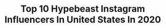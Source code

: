 ---
title: Top 10 Hypebeast Instagram Influencers In United States In 2020
description: >-
  Find top hypebeast Instagram influencers in United States in 2020. Most popular hashtags: #hypebeast #kenyanmemes #gainwithwestandmugweru.
platform: Instagram
hits: 899
text_top: See the top-rated Instagram profiles on inBeat.
text_bottom: Our database aggregates 899 Instagram influencers like this in United States for you to collaborate.
profiles:
  - username: "baderalsafar"
    fullname: >-
      Bader Al Safar
    bio: >-
      “Hypebeast” Business inquiries: 📧 info.baderalsafar@gmail.com 🎵TikTok: baderalsafar (1.4M+) 👻Snapchat: baderalsafar
    location: "United States"
    followers: 270107
    engagement: 1283
    commentsToLikes: 0.076675
    id: ck8sx8b4vghr00j78djevba70
    verified: false
    hashtags: "#blacklivesmatter, #mnmldenim, #stadiumgoodspartner, #mnml"
  - username: "white.niccur_"
    fullname: >-
      👑 WHITYYY 👑
    bio: >-
      bRANd MARKETER PRODUCT PROMOTION STREETWEAR HYPEBEAST PHOTOGRAPHY LOVER
    location: "United States"
    followers: 37942
    engagement: 928
    commentsToLikes: 0.092748
    id: ckaov8bmq3he90i786j5delc0
    verified: false
    hashtags: "#takip, #chuvadeseguidores, #publicity254, #igerskenya"
  - username: "armenkeleshian"
    fullname: >-
      ARMEN 📸
    bio: >-
      Complex Top 30 Music Photographer Published in: The New York Times | Rolling Stone | Billboard | GQ | Complex | Highsnobiety | Hypebeast | Revolt..
    location: "United States"
    followers: 34654
    engagement: 661
    commentsToLikes: 0.025882
    id: ck14kg59ppcxj0i19spamfby8
    verified: false
    hashtags: "#blackouttuesday, #justiceforgeorgefloyd, #artsakhstrong, #systemofadownforever"
  - username: "bukunmigrace"
    fullname: >-
      B U K U N M I
    bio: >-
      🕊Photographer | Stylist | ArtDir.🕊 Clients Incld -> Amex | Complex | Finishline | Highsnobiety | Hypebeast | Instagram | Maserati | Nike | Vogue etc.🕊
    location: "United States"
    followers: 69470
    engagement: 191
    commentsToLikes: 0.079991
    id: ck5bznzrhris40i114nqueagf
    verified: true
    hashtags: "#fashion, #streetwear, #bukuphoto, #photography"
  - username: "lookinspecta"
    fullname: >-
      Andy💎👑
    bio: >-
      Let your inspiration be inspired by my style 🌹 Beast mode🍁💯 Designer @hypebeast_essentialss 🇰🇪
    location: "United States"
    followers: 5854
    engagement: 303
    commentsToLikes: 0.032350
    id: ckf5vtf38pue70j2370hllm65
    verified: false
    hashtags: "#minimalmovement, #mydailystreet, #gucci, #gainwithspikes"
  - username: "testarossadreams"
    fullname: >-
      Tyler Busher
    bio: >-
      @thebinarygroup “Struggling between a Hypebeast and a High Priest..."
    location: "United States"
    followers: 8698
    engagement: 859
    commentsToLikes: 0.044005
    id: ck55p8fz5a10n0i119qii9mbl
    verified: false
    hashtags: ""
  - username: "wetvisuals_"
    fullname: >-
      Wet Visuals
    bio: >-
      ☔️ Official #WetVisuals IG 🌎 Worldwide 🖥Featured on : BET JAMS • WSHH • Hypebeast • No Jumper ☎️Booking : 424-220-8856
    location: "United States"
    followers: 37694
    engagement: 308
    commentsToLikes: 0.306277
    id: ck5ciu1abtdcl0i11bz0bp3em
    verified: false
    hashtags: "#filmproduction, #atlanta, #blueface, #directorofphotography"
  - username: "erniepunk"
    fullname: >-
      Ernie Beckmann
    bio: >-
      True Originals book Contributor Overkillblog.com Translator Qu0te's Archive @dunk.bar Hypebeast calls me a "Historian on sneaker culture"
    location: "United States"
    followers: 2831
    engagement: 911
    commentsToLikes: 0.084238
    id: ckf5ltvhcqzz50j23wiajncr7
    verified: false
    hashtags: "#therealblacklist, #theshoegame, #turnschuh38, #latestpickup"
  - username: "efdot"
    fullname: >-
      EFDOT (Eric Friedensohn)
    bio: >-
      👁 Murals + Art for Optimists 🗽 NYC 🖌 New community account! @muralists 🤝 Clients: Topps, Hypebeast, Madewell, WeWork 👇 Art, Prints & Cards available
    location: "United States"
    followers: 33295
    engagement: 217
    commentsToLikes: 0.033451
    id: ck5cjzkkpvtd90i11082vyjt1
    verified: false
    hashtags: "#streetart, #muralist, #abstractart, #nolanryan"
  - username: "byflore"
    fullname: >-
      Christopher Florentino "Flore"
    bio: >-
      New York Artist/Designer featured in Hypebeast & WWD & Dwell. Abstract expressionist & Urban Cubist. For More Info PRESS LINK ⬇️
    location: "United States"
    followers: 36589
    engagement: 93
    commentsToLikes: 0.019507
    id: ck5c8gqq89g4q0i11uxpe40a5
    verified: false
    hashtags: "#nyc, #hypebeast, #wolf, #artist"
---